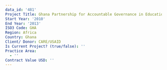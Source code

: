 ```yaml
---
data_id: '481'
Project Title: Ghana Partnership for Accountable Governance in Education
Start Year: '2010'
End Year: '2013'
ISO3 Code: GHA
Region: Africa
Country: Ghana
Client/ Donor: CARE/USAID
Is Current Project? (true/false): ''
Practice Area:
  - ''
Contract Value USD: ''
---
```

